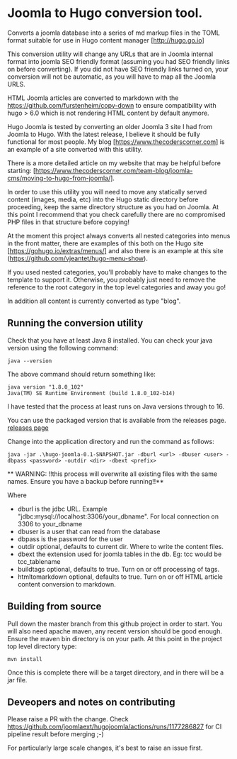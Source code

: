 # Joomla to Hugo conversion tool.

Converts a joomla database into a series of md markup files in the TOML format suitable for use in Hugo content manager
[http://hugo.go.io]

This conversion utility will change any URLs that are in Joomla internal format into joomla SEO friendly format
(assuming you had SEO friendly links on before converting). If you did not have SEO friendly links turned on, your 
conversion will not be automatic, as you will have to map all the Joomla URLS.

HTML Joomla articles are converted to markdown with the https://github.com/furstenheim/copy-down to ensure compatibility with hugo > 6.0 which is not rendering HTML content by default anymore.

Hugo Joomla is tested by converting an older Joomla 3 site I had from Joomla to Hugo.  With the latest release, 
I believe it should be fully functional for most people. My blog [https://www.thecoderscorner.com] is an example of a 
site converted with this utility.


There is a more detailed article on my website that may be helpful before starting:
[https://www.thecoderscorner.com/team-blog/joomla-cms/moving-to-hugo-from-joomla/].

In order to use this utility you will need to move any statically served content (images, media, etc) into the Hugo 
static directory before proceeding, keep the same directory structure as you had on Joomla. At this point I recommend
that you check carefully there are no compromised PHP files in that structure before copying!

At the moment this project always converts all nested categories into menus in the front matter, there are examples of
this both on the Hugo site [https://gohugo.io/extras/menus/] and also there is an example at this site 
(https://github.com/vjeantet/hugo-menu-show). 

If you used nested categories, you'll probably have to make changes to the template to support it. Otherwise, you probably
just need to remove the reference to the root category in the top level categories and away you go!

In addition all content is currently converted as type "blog".

## Running the conversion utility

Check that you have at least Java 8 installed. You can check your java version using the following command:

    java --version

The above command should return something like:

    java version "1.8.0_102"
    Java(TM) SE Runtime Environment (build 1.8.0_102-b14)

I have tested that the process at least runs on Java versions through to 16.

You can use the packaged version that is available from the releases page. 
[releases page](https://github.com/davetcc/hugojoomla/releases)

Change into the application directory and run the command as follows:

    java -jar .\hugo-joomla-0.1-SNAPSHOT.jar -dburl <url> -dbuser <user> -dbpass <password> -outdir <dir> -dbext <prefix>

** WARNING: !!this process will overwrite all existing files with the same names. Ensure you have a backup before running!!**


Where
 * dburl is the jdbc URL. Example "jdbc:mysql://localhost:3306/your_dbname". For local connection on 3306 to your_dbname
 * dbuser is a user that can read from the database
 * dbpass is the password for the user
 * outdir optional, defaults to current dir. Where to write the content files.
 * dbext the extension used for joomla tables in the db. Eg: tcc would be tcc_tablename
 * buildtags optional, defaults to true. Turn on or off processing of tags.
 * htmltomarkdown optional, defaults to true. Turn on or off HTML article content conversion to markdown.

## Building from source

Pull down the master branch from this github project in order to start.
You will also need apache maven, any recent version should be good enough.
Ensure the maven bin directory is on your path. At this point in the project top level directory type:

    mvn install

Once this is complete there will be a target directory, and in there will be a jar file.

## Deveopers and notes on contributing

Please raise a PR with the change. Check https://github.com/joomlaext/hugojoomla/actions/runs/1177286827 for CI pipeline result before merging ;-)

For particularly large scale changes, it's best to raise an issue first.

